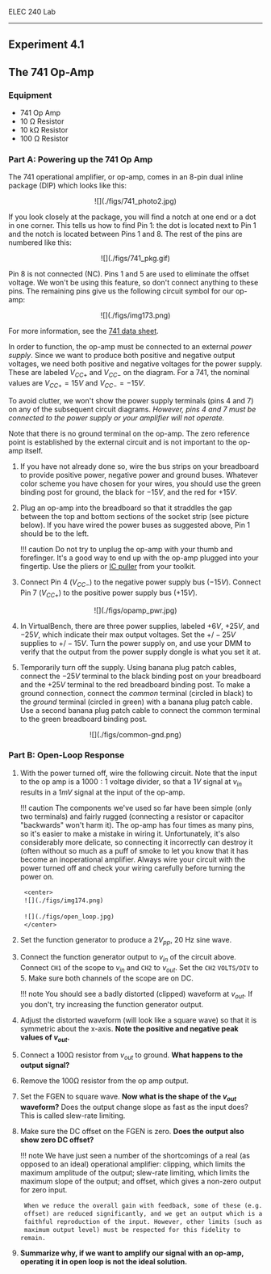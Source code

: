 ELEC 240 Lab

------------------------------------------------------------------------

Experiment 4.1
--------------

The 741 Op-Amp
--------------

### 

### Equipment

* 741 Op Amp
* 10 Ω Resistor
* 10 kΩ Resistor
* 100 Ω Resistor

### Part A: Powering up the 741 Op Amp

The 741 operational amplifier, or op-amp, comes in an 8-pin dual inline package
(DIP) which looks like this:  

<center>
![](./figs/741_photo2.jpg)
</center>  

If you look closely at the package, you will find a notch at one end or a dot
in one corner. This tells us how to find Pin 1: the dot is located next to Pin
1 and the notch is located between Pins 1 and 8. The rest of the pins are
numbered like this:  

<center>
![](./figs/741_pkg.gif)
</center>  

Pin 8 is not connected (NC). Pins 1 and 5 are used to eliminate the offset
voltage. We won't be using this feature, so don't connect anything to these
pins. The remaining pins give us the following circuit symbol for our op-amp:  

<center>
![](./figs/img173.png)
</center>

For more information, see the [741 data
sheet](http://www.ti.com/lit/ds/symlink/lm741.pdf).  

In order to function, the op-amp must be connected to an external *power
supply*. Since we want to produce both positive and negative output voltages,
we need both positive and negative voltages for the power supply. These are
labeled $V_{CC+}$ and $V_{CC-}$ on the diagram. For a 741, the nominal values
are $V_{CC+} = 15 V$ and $V_{CC-} = -15 V$.

To avoid clutter, we won't show the power supply terminals (pins 4 and 7) on
any of the subsequent circuit diagrams. *However, pins 4 and 7 must be connected to the power supply or your
amplifier will not operate.*

Note that there is no ground terminal on the op-amp. The zero reference point
is established by the external circuit and is not important to the op-amp
itself.

1. If you have not already done so, wire the bus strips on your breadboard to
   provide positive power, negative power and ground buses.  Whatever color
   scheme you have chosen for your wires, you should use the green binding post
   for ground, the black for $-15 V$, and the red for $+15 V$.

2. Plug an op-amp into the breadboard so that it straddles the gap between the
   top and bottom sections of the socket strip (see picture below). If you have wired the power
   buses as suggested above, Pin 1 should be to the left.

    !!! caution 
        Do not try to unplug the op-amp with your thumb and
        forefinger. It's a good way to end up with the op-amp plugged into your
        fingertip. Use the pliers or [IC puller](../misc_images/#ic-puller)
        from your toolkit.

3. Connect Pin 4 ($V_{CC-}$) to the negative power supply bus ($-15 V$).
   Connect Pin 7 ($V_{CC+}$) to the positive power supply bus ($+15 V$).  

<center>
![](./figs/opamp_pwr.jpg)
</center>

4. In VirtualBench, there are three power supplies, labeled $+6V$, $+25V$, and $-25V$, which indicate their max output voltages. Set the $+/-25V$ supplies to $+/-15V$. Turn the power supply on, and use your DMM to verify that the output from the power supply dongle is what you set it at. 

5. Temporarily turn off the supply. Using banana plug patch cables, connect the $-25V$ terminal to the black binding post on
   your breadboard and the $+25V$ terminal to the red breadboard binding post. To make a ground connection, connect the *common* terminal (circled in black) to the *ground* terminal (circled in green) with a banana plug patch cable. Use a second banana plug patch cable to connect the common terminal to the green breadboard binding post.

<center>
![](./figs/common-gnd.png)
</center>

### Part B: Open-Loop Response

1. With the power turned off, wire the following circuit. Note that the input
   to the op amp is a $1000:1$ voltage divider, so that a $1 V$ signal at
   $v_{in}$ results in a $1mV$ signal at the input of the op-amp.

    !!! caution
        The components we've used so far have been simple (only two terminals)
        and fairly rugged (connecting a resistor or capacitor "backwards" won't
        harm it). The op-amp has four times as many pins, so it's easier to
        make a mistake in wiring it. Unfortunately, it's also considerably more
        delicate, so connecting it incorrectly can destroy it (often without so
        much as a puff of smoke to let you know that it has become an
        inoperational amplifier. Always wire your circuit with the power
        turned off and check your wiring carefully before turning the power
        on.

        <center>
        ![](./figs/img174.png)  

        ![](./figs/open_loop.jpg)
        </center>

2. Set the function generator to produce a $2 V_{pp}$, 20 Hz sine wave.

3. Connect the function generator output to $v_{in}$ of the circuit above.
   Connect `CH1` of the scope to $v_{in}$ and `CH2` to $v_{out}$. Set the `CH2`
   `VOLTS/DIV` to 5. Make sure both channels of the scope are on DC.

    !!! note
        You should see a badly distorted (clipped) waveform at $v_{out}$. If you
        don't, try increasing the function generator output.

4. Adjust the distorted waveform (will look like a square wave) so that it is
   symmetric about the x-axis. **Note the positive and negative peak values of
   $v_{out}$.**

5. Connect a 100Ω resistor from $v_{out}$ to ground. **What happens to the
   output signal?**

6. Remove the 100Ω resistor from the op amp output.

7. Set the FGEN to square wave. **Now what is the shape of the $v_{out}$
   waveform?** Does the output change slope as fast as the input does? This is
   called slew-rate limiting.

8. Make sure the DC offset on the FGEN is zero. **Does the output also show
   zero DC offset?**

    !!! note
        We have just seen a number of the shortcomings of a real (as opposed to
        an ideal) operational amplifier: clipping, which limits the maximum
        amplitude of the output; slew-rate limiting, which limits the maximum
        slope of the output; and offset, which gives a non-zero output for zero
        input.

        When we reduce the overall gain with feedback, some of these (e.g.
        offset) are reduced significantly, and we get an output which is a
        faithful reproduction of the input. However, other limits (such as
        maximum output level) must be respected for this fidelity to remain.

9. **Summarize why, if we want to amplify our signal with an op-amp, operating
   it in open loop is not the ideal solution.**
